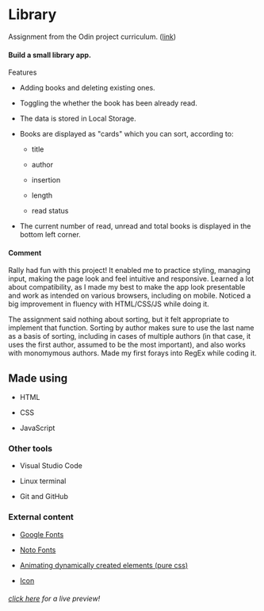# Library
Assignment from the Odin project curriculum. ([link](https://www.theodinproject.com/paths/full-stack-javascript/courses/javascript/lessons/library))

#### Build a small library app.

Features
- Adding books and deleting existing ones.
- Toggling the whether the book has been already read.
- The data is stored in Local Storage.
- Books are displayed as "cards" which you can sort, according to:

	* title

	* author

	* insertion

	* length

	* read status

- The current number of read, unread and total books is displayed in the bottom left corner.

#### Comment

Rally had fun with this project! It enabled me to practice styling, managing input, making the page look and feel intuitive and responsive. Learned a lot about compatibility, as I made my best to make the app look presentable and work as intended on various browsers, including on mobile. Noticed a big improvement in fluency with HTML/CSS/JS while doing it.

The assignment said nothing about sorting, but it felt appropriate to implement that function. Sorting by author makes sure to use the last name as a basis of sorting, including in cases of multiple authors (in that case, it uses the first author, assumed to be the most important), and also works with monomymous authors. Made my first forays into RegEx while coding it.


## Made using

- HTML

- CSS

- JavaScript

### Other tools

- Visual Studio Code

- Linux terminal

- Git and GitHub

### External content

- [Google Fonts](https://fonts.google.com/)

- [Noto Fonts](https://github.com/googlefonts/noto-fonts)

- [Animating dynamically created elements (pure css)](https://codeburst.io/animating-dynamically-created-elements-pure-css-c864fdb6e366)

- [Icon](https://www.flaticon.com/authors/smashicons)

###### [click here](https://hrexandro.github.io/library/) for a live preview!
